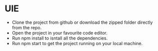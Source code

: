 # UIE
* Clone the project from github or download the zipped folder directly from the repo.
* Open the project in your favourite code editor.
* Run npm install to isntall all the dependencies.
* Run npm start to get the project running on your local machine.
